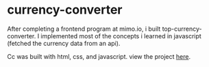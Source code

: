 # currency-converter

After completing a frontend program at mimo.io, i built top-currency-converter. I implemented most of the concepts i learned in javascript (fetched the currency data from an api). 

Cc was built with html, css, and javascript. view the project [here](https://topcurrencyconverter-app.netlify.app/). 
